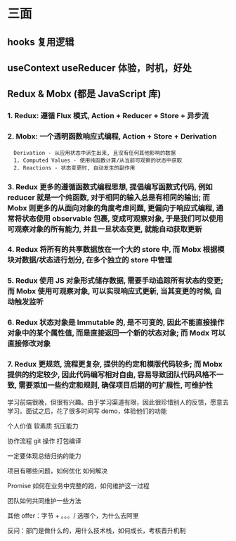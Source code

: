 <!--
 * @Description:
 * @Author: Tong Chen
 * @Date: 2022-09-23 23:26:11
 * @LastEditTime: 2022-09-27 15:53:19
 * @LastEditors:
-->

# 三面

## hooks 复用逻辑

## useContext useReducer 体验，时机，好处

## Redux & Mobx (都是 JavaScript 库)

### 1. Redux: 遵循 Flux 模式, Action + Reducer + Store + 异步流

### 2. Mobx: 一个透明函数响应式编程, Action + Store + Derivation

      Derivation - 从应用状态中派生出来, 且没有任何其他影响的数据
      1. Computed Values - 使用纯函数计算/从当前可观察的状态中获取
      2. Reactions - 状态变更时, 自动发生的副作用

### 3. Redux 更多的遵循函数式编程思想, 提倡编写函数式代码, 例如 reducer 就是一个纯函数, 对于相同的输入总是有相同的输出; 而 Mobx 则更多的从面向对象的角度考虑问题, 更偏向于响应式编程, 通常将状态使用 observable 包裹, 变成可观察对象, 于是我们可以使用可观察对象的所有能力, 并且一旦状态变更, 就能自动获取更新

### 4. Redux 将所有的共享数据放在一个大的 store 中, 而 Mobx 根据模块对数据/状态进行划分, 在多个独立的 store 中管理

### 5. Redux 使用 JS 对象形式储存数据, 需要手动追踪所有状态的变更; 而 Mobx 使用可观察对象, 可以实现响应式更新, 当其变更的时候, 自动触发监听

### 6. Redux 状态对象是 Immutable 的, 是不可变的, 因此不能直接操作对象中的某个属性值, 而是直接返回一个新的状态对象; 而 Modx 可以直接修改对象

### 7. Redux 更规范, 流程更复杂, 提供的约定和模版代码较多; 而 Mobx 提供的约定较少, 因此代码编写相对自由, 容易导致团队代码风格不一致, 需要添加一些约定和规则, 确保项目后期的可扩展性, 可维护性

学习前端很晚，但很有兴趣。由于学习渠道有限，因此很珍惜别人的反馈，愿意去学习。面试之后，花了很多时间写 demo，体验他们的功能

个人价值 软素质 抗压能力

协作流程 git 操作 打包编译

一定要体现总结归纳的能力

项目有哪些问题，如何优化 如何解决

Promise 如何在业务中完整的跑，如何维护这一过程

团队如何共同维护一些方法

其他 offer：字节 + 。。。/ 选哪个，为什么去阿里

反问：部门是做什么的，用什么技术栈，如何成长，考核晋升机制
